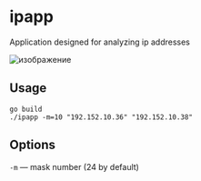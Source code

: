 # ipapp
Application designed for analyzing ip addresses

![изображение](https://user-images.githubusercontent.com/49339376/136646568-cbd6768b-8097-4697-bdad-62562c3b5e7c.png)


## Usage

```console
go build
./ipapp -m=10 "192.152.10.36" "192.152.10.38"
```

## Options
`-m` — mask number (24 by default)
